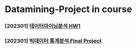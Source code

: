# Datamining-Project in course

### [202301] [데이터마이닝분석 HW1](https://github.com/eunjin413/Datamining---5-/blob/main/Datamining%20-%20HW1.ipynb)
### [202301] [빅데이터 통계분석 Final Project](https://github.com/eunjin413/Datamining---5-/blob/main/BSA_Final_Project_2114839_%EA%B3%BD%EC%9D%80%EC%A7%84.ipynb)
